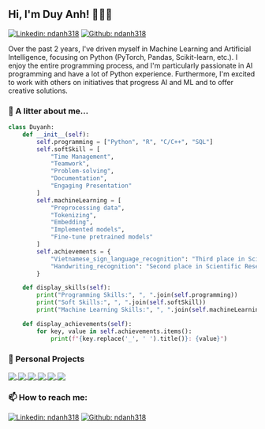 ## Hi, I'm Duy Anh! 👋👋👋
[![Linkedin: ndanh318](https://img.shields.io/badge/-ndanh318-blue?style=flat-square&logo=Linkedin&logoColor=white&link=https://www.linkedin.com/in/ndanh318/)](https://www.linkedin.com/in/ndanh318/)
[![Github: ndanh318](https://img.shields.io/badge/-ndanh318-black?style=flat-square&logo=Github&logoColor=white&link=https://github.com/ndanh318/)](https://github.com/ndanh318/)

Over the past 2 years, I've driven myself in Machine Learning and Artificial Intelligence, focusing on Python (PyTorch, Pandas, Scikit-learn, etc.). I enjoy the entire programming process, and I'm particularly passionate in AI programming and have a lot of Python experience. Furthermore, I'm excited to work with others on initiatives that progress AI and ML and to offer creative solutions.<br>

### 👀 A litter about me...
```python
class Duyanh:
    def __init__(self):
        self.programming = ["Python", "R", "C/C++", "SQL"]
        self.softSkill = [
            "Time Management", 
            "Teamwork", 
            "Problem-solving", 
            "Documentation", 
            "Engaging Presentation"
        ]
        self.machineLearning = [
            "Preprocessing data", 
            "Tokenizing", 
            "Embedding", 
            "Implemented models", 
            "Fine-tune pretrained models"
        ]
        self.achievements = {
            "Vietnamese_sign_language_recognition": "Third place in Scientific Research",
            "Handwriting_recognition": "Second place in Scientific Research"
        }

    def display_skills(self):
        print("Programming Skills:", ", ".join(self.programming))
        print("Soft Skills:", ", ".join(self.softSkill))
        print("Machine Learning Skills:", ", ".join(self.machineLearning))

    def display_achievements(self):
        for key, value in self.achievements.items():
            print(f"{key.replace('_', ' ').title()}: {value}")
```

### 🌱 Personal Projects 
<a href="https://github.com/ndanh318/Vietnamese-Sign-Language-Recognition-PyTorch-/">
  <!-- Change the `github-readme-stats.anuraghazra1.vercel.app` to `github-readme-stats.vercel.app`  -->
  <img align="center" src="https://github-readme-stats.anuraghazra1.vercel.app/api/pin/?username=ndanh318&repo=Vietnamese-Sign-Language-Recognition-PyTorch-&theme=radical" />
</a>    

<a href="https://github.com/ndanh318/Human-Activity-Recognition-using-CNNs-and-LSTM/">
  <!-- Change the `github-readme-stats.anuraghazra1.vercel.app` to `github-readme-stats.vercel.app`  -->
  <img align="center" src="https://github-readme-stats.anuraghazra1.vercel.app/api/pin/?username=ndanh318&repo=Human-Activity-Recognition-using-CNNs-and-LSTM&theme=merko" />
</a>

<a href="https://github.com/ndanh318/Stroke-Classification/">
  <!-- Change the `github-readme-stats.anuraghazra1.vercel.app` to `github-readme-stats.vercel.app`  -->
  <img align="center" src="https://github-readme-stats.anuraghazra1.vercel.app/api/pin/?username=ndanh318&repo=Stroke-Classification&theme=gruvbox" />
</a>    

<a href="https://github.com/ndanh318/Life-Expectency/">
  <!-- Change the `github-readme-stats.anuraghazra1.vercel.app` to `github-readme-stats.vercel.app`  -->
  <img align="center" src="https://github-readme-stats.anuraghazra1.vercel.app/api/pin/?username=ndanh318&repo=Life-Expectency&theme=dark" />
</a>

<a href="https://github.com/ndanh318/Handwriting-Recognition/">
  <!-- Change the `github-readme-stats.anuraghazra1.vercel.app` to `github-readme-stats.vercel.app`  -->
  <img align="center" src="https://github-readme-stats.anuraghazra1.vercel.app/api/pin/?username=ndanh318&repo=Handwriting-Recognition&theme=onedark" />
</a>    

<a href="https://github.com/ndanh318/Virtual-Mouse/">
  <!-- Change the `github-readme-stats.anuraghazra1.vercel.app` to `github-readme-stats.vercel.app`  -->
  <img align="center" src="https://github-readme-stats.anuraghazra1.vercel.app/api/pin/?username=ndanh318&repo=Virtual-Mouse&theme=cobalt" />
</a>

### 📫 How to reach me: 
[![Linkedin: ndanh318](https://img.shields.io/badge/-ndanh318-blue?style=flat-square&logo=Linkedin&logoColor=white&link=https://www.linkedin.com/in/ndanh318/)](https://www.linkedin.com/in/ndanh318/)
[![Github: ndanh318](https://img.shields.io/badge/-ndanh318-black?style=flat-square&logo=Github&logoColor=white&link=https://github.com/ndanh318/)](https://github.com/ndanh318/)

